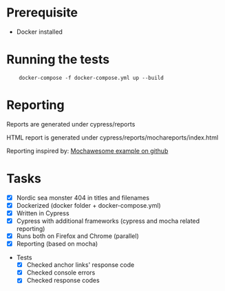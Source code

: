 
# Prerequisite
* Docker installed

# Running the tests
        docker-compose -f docker-compose.yml up --build

# Reporting
Reports are generated under cypress/reports

HTML report is generated under cypress/reports/mochareports/index.html

Reporting inspired by: [Mochawesome example on github](https://github.com/qaboxletstest/cypress-docker-mochawesome-crossbrowser)

# Tasks
- [x] Nordic sea monster 404 in titles and filenames
- [x] Dockerized (docker folder + docker-compose.yml)
- [x] Written in Cypress
- [x] Cypress with additional frameworks (cypress and mocha related reporting)
- [x] Runs both on Firefox and Chrome (parallel)
- [x] Reporting (based on mocha)
- Tests
  - [x] Checked anchor links' response code
  - [x] Checked console errors
  - [x] Checked response codes